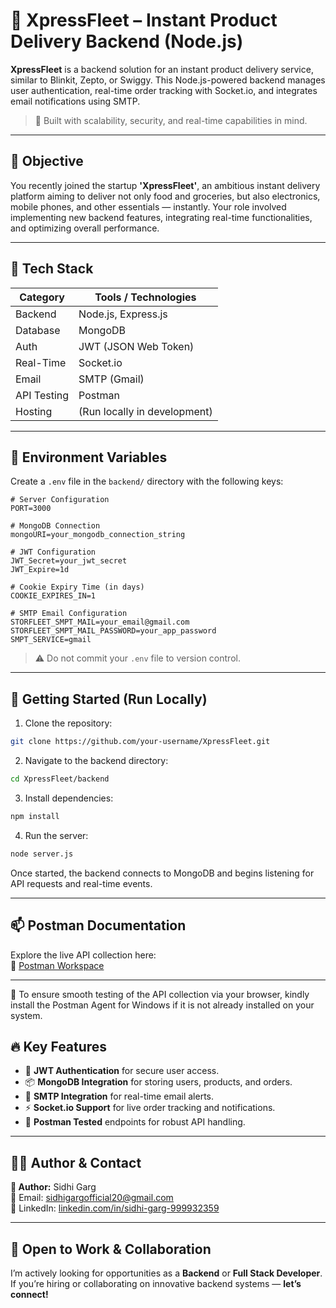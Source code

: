 # 🚀 XpressFleet – Instant Product Delivery Backend (Node.js)

**XpressFleet** is a backend solution for an instant product delivery service, similar to Blinkit, Zepto, or Swiggy. This Node.js-powered backend manages user authentication, real-time order tracking with Socket.io, and integrates email notifications using SMTP.

> 🔧 Built with scalability, security, and real-time capabilities in mind.

---

## 📌 Objective

You recently joined the startup **'XpressFleet'**, an ambitious instant delivery platform aiming to deliver not only food and groceries, but also electronics, mobile phones, and other essentials — instantly. Your role involved implementing new backend features, integrating real-time functionalities, and optimizing overall performance.

---

## 🧰 Tech Stack

| Category      | Tools / Technologies                 |
|---------------|--------------------------------------|
| Backend       | Node.js, Express.js                 |
| Database      | MongoDB                             |
| Auth          | JWT (JSON Web Token)                |
| Real-Time     | Socket.io                           |
| Email         | SMTP (Gmail)                        |
| API Testing   | Postman                             |
| Hosting       | (Run locally in development)        |

---

## 🔧 Environment Variables

Create a `.env` file in the `backend/` directory with the following keys:

```env
# Server Configuration
PORT=3000

# MongoDB Connection
mongoURI=your_mongodb_connection_string

# JWT Configuration
JWT_Secret=your_jwt_secret
JWT_Expire=1d

# Cookie Expiry Time (in days)
COOKIE_EXPIRES_IN=1

# SMTP Email Configuration
STORFLEET_SMPT_MAIL=your_email@gmail.com
STORFLEET_SMPT_MAIL_PASSWORD=your_app_password
SMPT_SERVICE=gmail
```

> ⚠️ Do not commit your `.env` file to version control.

---

## 🚀 Getting Started (Run Locally)

1. Clone the repository:

```bash
git clone https://github.com/your-username/XpressFleet.git
```

2. Navigate to the backend directory:

```bash
cd XpressFleet/backend
```

3. Install dependencies:

```bash
npm install
```

4. Run the server:

```bash
node server.js
```

Once started, the backend connects to MongoDB and begins listening for API requests and real-time events.

---

## 📫 Postman Documentation

Explore the live API collection here:  
🔗 [Postman Workspace](https://www.postman.com/solar-escape-571108/workspace/54fcd003-1f88-42da-8172-cbac9cd575cf/collection/15790133-eb941792-d2d5-41dd-8b20-b089d6649157)

---
🧭 To ensure smooth testing of the API collection via your browser, kindly install the Postman Agent for Windows if it is not already installed on your system.

## 🔥 Key Features

- 🔐 **JWT Authentication** for secure user access.
- 📦 **MongoDB Integration** for storing users, products, and orders.
- 🔔 **SMTP Integration** for real-time email alerts.
- ⚡ **Socket.io Support** for live order tracking and notifications.
- 🧪 **Postman Tested** endpoints for robust API handling.

---

## 👨‍💻 Author & Contact

**👤 Author:** Sidhi Garg  
📧 Email: sidhigargofficial20@gmail.com  
🔗 LinkedIn: [linkedin.com/in/sidhi-garg-999932359](https://www.linkedin.com/in/sidhi-garg-999932359/)

---

## 🤝 Open to Work & Collaboration

I’m actively looking for opportunities as a **Backend** or **Full Stack Developer**.  
If you’re hiring or collaborating on innovative backend systems — **let’s connect!**
